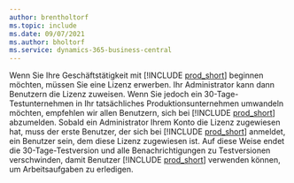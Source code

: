 ```yaml
---
author: brentholtorf
ms.topic: include
ms.date: 09/07/2021
ms.author: bholtorf
ms.service: dynamics-365-business-central
---
```

Wenn Sie Ihre Geschäftstätigkeit mit [!INCLUDE [prod_short](../includes/prod_short.md)] beginnen möchten, müssen Sie eine Lizenz erwerben. Ihr Administrator kann dann Benutzern die Lizenz zuweisen. Wenn Sie jedoch ein 30-Tage-Testunternehmen in Ihr tatsächliches Produktionsunternehmen umwandeln möchten, empfehlen wir allen Benutzern, sich bei [!INCLUDE [prod_short](../includes/prod_short.md)] abzumelden. Sobald ein Administrator Ihrem Konto die Lizenz zugewiesen hat, muss der erste Benutzer, der sich bei [!INCLUDE [prod_short](../includes/prod_short.md)] anmeldet, ein Benutzer sein, dem diese Lizenz zugewiesen ist. Auf diese Weise endet die 30-Tage-Testversion und alle Benachrichtigungen zu Testversionen verschwinden, damit Benutzer [!INCLUDE [prod_short](../includes/prod_short.md)] verwenden können, um Arbeitsaufgaben zu erledigen.
